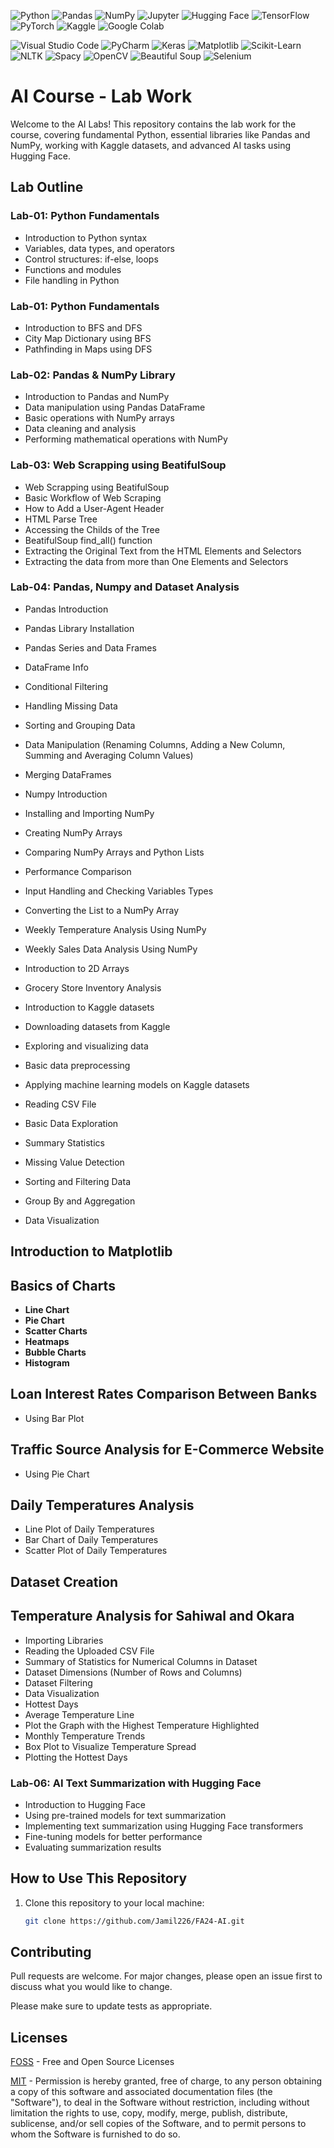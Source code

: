 ![Python](https://img.shields.io/badge/python-%2314354C.svg?style=for-the-badge&logo=python&logoColor=white)
![Pandas](https://img.shields.io/badge/Pandas-%23150458.svg?style=for-the-badge&logo=pandas&logoColor=white)
![NumPy](https://img.shields.io/badge/Numpy-%23013243.svg?style=for-the-badge&logo=numpy&logoColor=white)
![Jupyter](https://img.shields.io/badge/Jupyter-%23F37626.svg?style=for-the-badge&logo=jupyter&logoColor=white)
![Hugging Face](https://img.shields.io/badge/Hugging%20Face-%23FFCA28.svg?style=for-the-badge&logo=huggingface&logoColor=white)
![TensorFlow](https://img.shields.io/badge/TensorFlow-%23FF6F00.svg?style=for-the-badge&logo=tensorflow&logoColor=white)
![PyTorch](https://img.shields.io/badge/PyTorch-%23EE4C2C.svg?style=for-the-badge&logo=pytorch&logoColor=white)
![Kaggle](https://img.shields.io/badge/Kaggle-20BEFF.svg?style=for-the-badge&logo=kaggle&logoColor=white)
![Google Colab](https://img.shields.io/badge/Google%20Colab-F9AB00.svg?style=for-the-badge&logo=googlecolab&logoColor=white)

![Visual Studio Code](https://img.shields.io/badge/Visual%20Studio%20Code-0078d7.svg?style=for-the-badge&logo=visual-studio-code&logoColor=white)
![PyCharm](https://img.shields.io/badge/PyCharm-000000.svg?style=for-the-badge&logo=pycharm&logoColor=white)
![Keras](https://img.shields.io/badge/Keras-D00000.svg?style=for-the-badge&logo=keras&logoColor=white)
![Matplotlib](https://img.shields.io/badge/Matplotlib-%2300599C.svg?style=for-the-badge&logo=matplotlib&logoColor=white)
![Scikit-Learn](https://img.shields.io/badge/Scikit--Learn-F7931E.svg?style=for-the-badge&logo=scikit-learn&logoColor=white)
![NLTK](https://img.shields.io/badge/NLTK-%23007ACC.svg?style=for-the-badge&logo=nltk&logoColor=white)
![Spacy](https://img.shields.io/badge/Spacy-09A3D5.svg?style=for-the-badge&logo=spacy&logoColor=white)
![OpenCV](https://img.shields.io/badge/OpenCV-%23FF6F00.svg?style=for-the-badge&logo=opencv&logoColor=white)
![Beautiful Soup](https://img.shields.io/badge/Beautiful%20Soup-FFD43B.svg?style=for-the-badge&logo=beautifulsoup&logoColor=white)
![Selenium](https://img.shields.io/badge/Selenium-43B02A.svg?style=for-the-badge&logo=selenium&logoColor=white)


# AI Course - Lab Work

Welcome to the AI Labs! This repository contains the lab work for the course, covering fundamental Python, essential libraries like Pandas and NumPy, working with Kaggle datasets, and advanced AI tasks using Hugging Face.

## Lab Outline

### Lab-01: Python Fundamentals
- Introduction to Python syntax
- Variables, data types, and operators
- Control structures: if-else, loops
- Functions and modules
- File handling in Python
  
### Lab-01: Python Fundamentals
- Introduction to BFS and DFS
- City Map Dictionary using BFS
- Pathfinding in Maps using DFS
  
### Lab-02: Pandas & NumPy Library
- Introduction to Pandas and NumPy
- Data manipulation using Pandas DataFrame
- Basic operations with NumPy arrays
- Data cleaning and analysis
- Performing mathematical operations with NumPy

### Lab-03: Web Scrapping using BeatifulSoup
- Web Scrapping using BeatifulSoup
- Basic Workflow of Web Scraping
- How to Add a User-Agent Header
- HTML Parse Tree
- Accessing the Childs of the Tree
- BeatifulSoup find_all() function
- Extracting the Original Text from the HTML Elements and Selectors
- Extracting the data from more than One Elements and Selectors

### Lab-04: Pandas, Numpy and Dataset Analysis
- Pandas Introduction
- Pandas Library Installation
- Pandas Series and Data Frames
- DataFrame Info
- Conditional Filtering
- Handling Missing Data
- Sorting and Grouping Data
- Data Manipulation (Renaming Columns, Adding a New Column, Summing and Averaging Column Values)
- Merging DataFrames
  
- Numpy Introduction
- Installing and Importing NumPy
- Creating NumPy Arrays
- Comparing NumPy Arrays and Python Lists
- Performance Comparison
- Input Handling and Checking Variables Types
- Converting the List to a NumPy Array
- Weekly Temperature Analysis Using NumPy
- Weekly Sales Data Analysis Using NumPy
- Introduction to 2D Arrays
- Grocery Store Inventory Analysis
  
- Introduction to Kaggle datasets
- Downloading datasets from Kaggle
- Exploring and visualizing data
- Basic data preprocessing
- Applying machine learning models on Kaggle datasets

- Reading CSV File
- Basic Data Exploration
- Summary Statistics
- Missing Value Detection
- Sorting and Filtering Data
- Group By and Aggregation
- Data Visualization

## Introduction to Matplotlib

## Basics of Charts
- **Line Chart**
- **Pie Chart**
- **Scatter Charts**
- **Heatmaps**
- **Bubble Charts**
- **Histogram**

## Loan Interest Rates Comparison Between Banks
- Using Bar Plot

## Traffic Source Analysis for E-Commerce Website
- Using Pie Chart

## Daily Temperatures Analysis
- Line Plot of Daily Temperatures
- Bar Chart of Daily Temperatures
- Scatter Plot of Daily Temperatures

## Dataset Creation

## Temperature Analysis for Sahiwal and Okara
- Importing Libraries
- Reading the Uploaded CSV File
- Summary of Statistics for Numerical Columns in Dataset
- Dataset Dimensions (Number of Rows and Columns)
- Dataset Filtering
- Data Visualization
- Hottest Days
- Average Temperature Line
- Plot the Graph with the Highest Temperature Highlighted
- Monthly Temperature Trends
- Box Plot to Visualize Temperature Spread
- Plotting the Hottest Days



  
### Lab-06: AI Text Summarization with Hugging Face
- Introduction to Hugging Face
- Using pre-trained models for text summarization
- Implementing text summarization using Hugging Face transformers
- Fine-tuning models for better performance
- Evaluating summarization results

## How to Use This Repository
1. Clone this repository to your local machine:
   ```bash
   git clone https://github.com/Jamil226/FA24-AI.git

## Contributing

Pull requests are welcome. For major changes, please open an issue first
to discuss what you would like to change.

Please make sure to update tests as appropriate.

## Licenses

[FOSS](https://freeopensourcesoftware.org/) - Free and Open Source Licenses

[MIT](https://choosealicense.com/licenses/mit/) - Permission is hereby granted, free of charge, to any person obtaining a copy
of this software and associated documentation files (the "Software"), to deal
in the Software without restriction, including without limitation the rights
to use, copy, modify, merge, publish, distribute, sublicense, and/or sell
copies of the Software, and to permit persons to whom the Software is furnished to do so.
